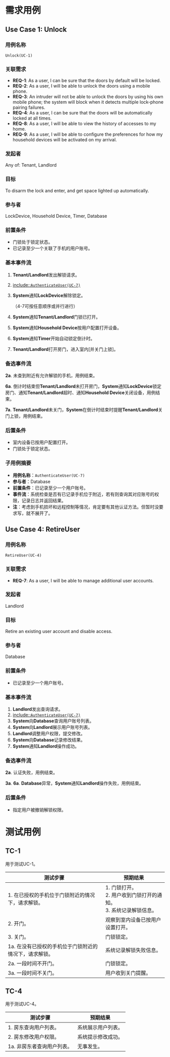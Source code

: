 # 需求用例

## Use Case 1: Unlock

### 用例名称

`Unlock(UC-1)`

### 关联需求

* **REQ-1**: As a user, I can be sure that the doors by default will be locked.
* **REQ-2**: As a user, I will be able to unlock the doors using a mobile phone.
* **REQ-3**: An intruder will not be able to unlock the doors by using his own mobile phone; the system will block when it detects multiple lock-phone pairing failures.
* **REQ-4**: As a user, I can be sure that the doors will be automatically locked at all times.
* **REQ-8**: As a user, I will be able to view the history of accesses to my home.
* **REQ-9**: As a user, I will be able to configure the preferences for how my household devices will be activated on my arrival.

### 发起者

Any of: Tenant, Landlord

### 目标

To disarm the lock and enter, and get space lighted up automatically.

### 参与者

LockDevice, Household Device, Timer, Database

### 前置条件

* 门锁处于锁定状态。
* 已记录至少一个关联了手机的用户账号。

### 基本事件流

1. **Tenant/Landlord**发出解锁请求。

2. <u>include::`AuthenticateUser(UC-7)`</u>

3. **System**通知**LockDevice**解除锁定。

   （4-7可按任意顺序或并行进行）

4. **System**通知**Tenant/Landlord**门锁已打开。

5. **System**通知**Household Device**按用户配置打开设备。

6. **System**通知**Timer**开始自动锁定倒计时。

7. **Tenant/Landlord**打开房门，进入室内[并关门上锁]。

### 备选事件流

**2a**. 未查到附近有允许解锁的手机，用例结束。

**6a**. 倒计时结束但**Tenant/Landlord**未打开房门，**System**通知**LockDevice**锁定房门、通知**Tenant/Landlord**超时、通知**Household Device**关闭设备，用例结束。

**7a**. **Tenant/Landlord**未关门，**System**在倒计时结束时提醒**Tenant/Landlord**关门上锁，用例结束。

### 后置条件

* 室内设备已按用户配置打开。
* 门锁处于锁定状态。

### 子用例摘要

* **用例名称**：`AuthenticateUser(UC-7)`
* **参与者**：Database
* **前置条件**：已记录至少一个用户账号。
* **事件流**：系统检查是否有已记录手机位于附近，若有则查询其对应账号的权限，记录日志并返回结果。
* **注**：考虑到手机损坏和远程控制等情况，肯定要有其他认证方法。但暂时没要求写，就不展开了。

## Use Case 4: RetireUser

### 用例名称

`RetireUser(UC-4)`

### 关联需求

* **REQ-7**: As a user, I will be able to manage additional user accounts.

### 发起者

Landlord

### 目标

Retire an existing user account and disable access.

### 参与者

Database

### 前置条件

* 已记录至少一个用户账号。

### 基本事件流

1. **Landlord**发出查询请求。
2. <u>include::`AuthenticateUser(UC-7)`</u>
3. **System**向**Database**查询用户账号列表。
4. **System**向**Landlord**展示用户账号列表。
5. **Landlord**调整用户权限，提交修改。
6. **System**向**Database**记录修改结果。
7. **System**通知**Landlord**操作成功。

### 备选事件流

**2a**. 认证失败，用例结束。

**3a**.  **6a**. **Database**异常，**System**通知**Landlord**操作失败，用例结束。

### 后置条件

* 指定用户被撤销解锁权限。

# 测试用例

## TC-1

用于测试UC-1。

| 测试步骤                                               | 预期结果                                                     |
| ------------------------------------------------------ | ------------------------------------------------------------ |
| 1. 在已授权的手机位于门锁附近的情况下，请求解锁。      | 1. 门锁打开。<br />2. 用户收到门锁打开的通知。<br />3. 系统记录解锁信息。 |
| 2. 开门。                                              | 观察到室内设备已按用户设置打开。                             |
| 3. 关门。                                              | 门锁锁定。                                                   |
| 1a. 在没有已授权的手机位于门锁附近的情况下，请求解锁。 | 系统记录解锁失败信息。                                       |
| 2a. 一段时间不开门。                                   | 门锁锁定。                                                   |
| 3a. 一段时间不关门。                                   | 用户收到关门提醒。                                           |

## TC-4

用于测试UC-4。

| 测试步骤                   | 预期结果           |
| -------------------------- | ------------------ |
| 1. 房东查询用户列表。      | 系统展示用户列表。 |
| 2. 房东修改用户权限。      | 系统提示修改成功。 |
| 1a. 非房东者查询用户列表。 | 无事发生。         |